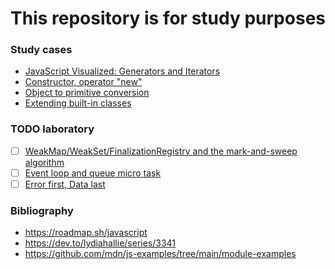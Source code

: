 # This repository is for study purposes

### Study cases

* [JavaScript Visualized: Generators and Iterators](./JavaScript%20Visualized:%20Generators%20and%20Iterators/readme.md)
* [Constructor, operator "new"](./Constructor,%20operator%20"new"/readme.md)
* [Object to primitive conversion](./Object%20to%20primitive%20conversion/readme.md)
* [Extending built-in classes](./Extending%20built-in%20classes/readme.md)

### TODO laboratory

* [ ] [WeakMap/WeakSet/FinalizationRegistry and the mark-and-sweep algorithm](https://developer.mozilla.org/en-US/docs/Web/JavaScript/Memory_management#weakmaps_and_weaksets)
* [ ] [Event loop and queue micro task](https://developer.mozilla.org/en-US/docs/Web/API/HTML_DOM_API/Microtask_guide)
* [ ] [Error first, Data last](https://javascript.plainenglish.io/say-goodbye-to-try-catch-with-this-new-ecmascript-operator-e2b798c7b7a8)

### Bibliography

* https://roadmap.sh/javascript
* https://dev.to/lydiahallie/series/3341
* https://github.com/mdn/js-examples/tree/main/module-examples
